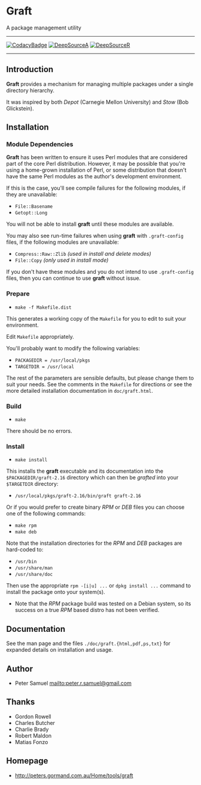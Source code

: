 # **Graft**

A package management utility

---
[![CodacyBadge](https://app.codacy.com/project/badge/Grade/dc422ff220f141bb8afdac655d1ed7a8)](https://www.codacy.com/gh/johnsonjh/graft/dashboard?utm_source=github.com&amp;utm_medium=referral&amp;utm_content=johnsonjh/graft&amp;utm_campaign=Badge_Grade)
[![DeepSourceA](https://deepsource.io/gh/johnsonjh/graft.svg/?label=active+issues)](https://deepsource.io/gh/johnsonjh/graft/?ref=repository-badge)
[![DeepSourceR](https://deepsource.io/gh/johnsonjh/graft.svg/?label=resolved+issues)](https://deepsource.io/gh/johnsonjh/graft/?ref=repository-badge)

---

## Introduction

**Graft** provides a mechanism for managing multiple packages under a single directory hierarchy.

It was inspired by both _Depot_ (Carnegie Mellon University) and _Stow_ (Bob Glickstein).

## Installation

### Module Dependencies

**Graft** has been written to ensure it uses Perl modules that are considered part of the core Perl distribution. However, it may be possible that you're using a home-grown installation of Perl, or some distribution that doesn't have the same Perl modules as the author's development environment.

If this is the case, you'll see compile failures for the following modules, if they are unavailable:

- `File::Basename`
- `Getopt::Long`

You will not be able to install **graft** until these modules are available.

You may also see run-time failures when using **graft** with `.graft-config` files, if the following modules are unavailable:

- `Compress::Raw::Zlib` _(used in install and delete modes)_
- `File::Copy` _(only used in install mode)_

If you don't have these modules and you do not intend to use `.graft-config` files, then you can continue to use **graft** without issue.

### Prepare

- `make -f Makefile.dist`

This generates a working copy of the `Makefile` for you to edit to suit your environment.

Edit `Makefile` appropriately.

You'll probably want to modify the following variables:

- `PACKAGEDIR = /usr/local/pkgs`
- `TARGETDIR = /usr/local`

The rest of the parameters are sensible defaults, but please change them to suit your needs. See the comments in the `Makefile` for directions or see the more detailed installation documentation in `doc/graft.html`.

### Build

- `make`

There should be no errors.

### Install

- `make install`

This installs the **graft** executable and its documentation into the `$PACKAGEDIR/graft-2.16` directory which can then be _grafted_ into your `$TARGETDIR` directory:

- `/usr/local/pkgs/graft-2.16/bin/graft graft-2.16`

Or if you would prefer to create binary _RPM_ or _DEB_ files you can choose one of the following commands:

- `make rpm`
- `make deb`

Note that the installation directories for the _RPM_ and _DEB_ packages are hard-coded to:

- `/usr/bin`
- `/usr/share/man`
- `/usr/share/doc`

Then use the appropriate `rpm -[i|u] ...` or `dpkg install ...` command to install the package onto your system(s).

- Note that the _RPM_ package build was tested on a Debian system, so its success on a true _RPM_ based distro has not been verified.

## Documentation

See the man page and the files `./doc/graft.{html,pdf,ps,txt}` for expanded details on installation and usage.

## Author

- Peter Samuel <mailto:peter.r.samuel@gmail.com>

## Thanks

- Gordon Rowell
- Charles Butcher
- Charlie Brady
- Robert Maldon
- Matias Fonzo

## Homepage

- <http://peters.gormand.com.au/Home/tools/graft>
